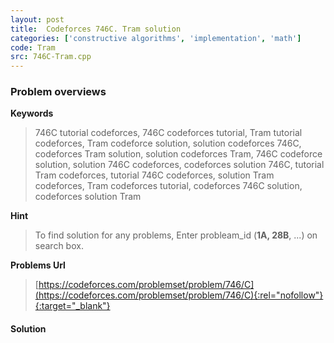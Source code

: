 ```yaml
---
layout: post
title:  Codeforces 746C. Tram solution
categories: ['constructive algorithms', 'implementation', 'math']
code: Tram
src: 746C-Tram.cpp
---
```

### **Problem overviews**

**Keywords**
> 746C tutorial codeforces, 746C codeforces tutorial, Tram tutorial codeforces, Tram codeforce solution, solution codeforces 746C, codeforces Tram solution, solution codeforces Tram, 746C codeforce solution, solution 746C codeforces, codeforces solution 746C, tutorial Tram codeforces, tutorial 746C codeforces, solution Tram codeforces, Tram codeforces tutorial, codeforces 746C solution, codeforces solution Tram

**Hint**
> To find solution for any problems, Enter probleam_id (**1A, 28B**, ...) on search box. 

**Problems Url**
> [https://codeforces.com/problemset/problem/746/C](https://codeforces.com/problemset/problem/746/C){:rel="nofollow"}{:target="_blank"}

#### **Solution**



